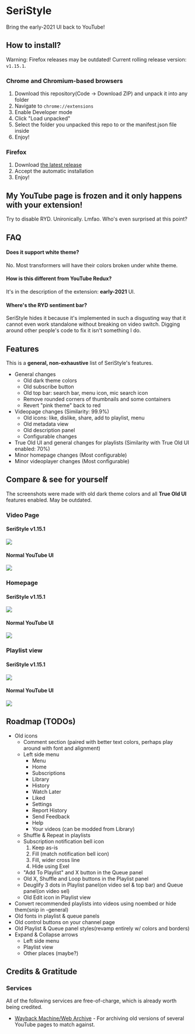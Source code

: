# SeriStyle
Bring the early-2021 UI back to YouTube!

## How to install? <!-- This could use a better English -->
Warning: Firefox releases may be outdated! Current rolling release version: `v1.15.1`.
### Chrome and Chromium-based browsers
1. Download this repository(Code -> Download ZIP) and unpack it into any folder
2. Navigate to `chrome://extensions`
3. Enable Developer mode
4. Click "Load unpacked"
5. Select the folder you unpacked this repo to or the manifest.json file inside
6. Enjoy!
### Firefox
1. Download [the latest release](https://github.com/Alluseri/SeriStyle/releases)
2. Accept the automatic installation
3. Enjoy!
<!--
2. Navigate to `about:addons`
3. Find the "Install Add-on from File..." button
4. Pick & install the xpi file you just downloaded
5. Enjoy!
-->

## My YouTube page is frozen and it only happens with your extension!
Try to disable RYD. Unironically. Lmfao. Who's even surprised at this point?

## FAQ <!-- Nobody ever asked one. Oh well. -->
#### Does it support white theme?
No. Most transformers will have their colors broken under white theme.
#### How is this different from YouTube Redux?
It's in the description of the extension: **early-2021** UI.
#### Where's the RYD sentiment bar?
SeriStyle hides it because it's implemented in such a disgusting way that it cannot even work standalone without breaking on video switch. Digging around other people's code to fix it isn't something I do.

## Features
This is a **general, non-exhaustive** list of SeriStyle's features.
- General changes
  - Old dark theme colors
  - Old subscribe button
  - Old top bar: search bar, menu icon, mic search icon
  - Remove rounded corners of thumbnails and some containers
  - Revert "pink theme" back to red
- Videopage changes (Similarity: 99.9%)
  - Old icons: like, dislike, share, add to playlist, menu
  - Old metadata view
  - Old description panel
  - Configurable changes
- True Old UI and general changes for playlists (Similarity with True Old UI enabled: 70%)
- Minor homepage changes (Most configurable)
- Minor videoplayer changes (Most configurable)

## Compare & see for yourself
The screenshots were made with old dark theme colors and all **True Old UI** features enabled. May be outdated.
### Video Page
#### SeriStyle v1.15.1
<img src="https://cdn.nest.rip/uploads/fda3a7da-81d9-4c98-8a96-e438c45c0389.png">

#### Normal YouTube UI
<img src="https://cdn.nest.rip/uploads/be83e3f0-8c7b-4c70-b073-9b541d9b9639.png">

### Homepage
#### SeriStyle v1.15.1
<img src="https://cdn.nest.rip/uploads/01d2aba5-c436-45d4-9655-97dc10326d08.png">

#### Normal YouTube UI
<img src="https://cdn.nest.rip/uploads/a6ef2222-f0b7-438c-bdba-a774aff72bba.png">

### Playlist view
#### SeriStyle v1.15.1
<img src="https://cdn.nest.rip/uploads/0dc8188d-f1f3-4f0f-8f05-891e37fe5a67.png">

#### Normal YouTube UI
<img src="https://cdn.nest.rip/uploads/78838e15-42db-4e66-ae31-26586aaea56f.png">

## Roadmap (TODOs)
- Old icons
  - Comment section (paired with better text colors, perhaps play around with font and alignment)
  - Left side menu
    - Menu
    - Home
    - Subscriptions
    - Library
    - History
    - Watch Later
    - Liked
    - Settings
    - Report History
    - Send Feedback
    - Help
    - Your videos (can be modded from Library)
  - Shuffle & Repeat in playlists
  - Subscription notification bell icon
    1. Keep as-is
    2. Fill (match notification bell icon)
    3. Fill, wider cross line
    4. Hide using Exel
  - "Add To Playlist" and X button in the Queue panel
  - Old X, Shuffle and Loop buttons in the Playlist panel
  - Deuglify 3 dots in Playlist panel(on video sel & top bar) and Queue panel(on video sel)
  - Old Edit icon in Playlist view
- Convert recommended playlists into videos using noembed or hide them(snip in -general)
- Old fonts in playlist & queue panels
- Old control buttons on your channel page
- Old Playlist & Queue panel styles(revamp entirely w/ colors and borders)
- Expand & Collapse arrows
  - Left side menu
  - Playlist view
  - Other places (maybe?)

## Credits & Gratitude
### Services
All of the following services are free-of-charge, which is already worth being credited.
- [Wayback Machine/Web Archive](https://web.archive.org) - For archiving old versions of several YouTube pages to match against.
<!-- - [NoEmbed](https://noembed.com) - Required by SeriStyle to convert playlists into videos. -->

